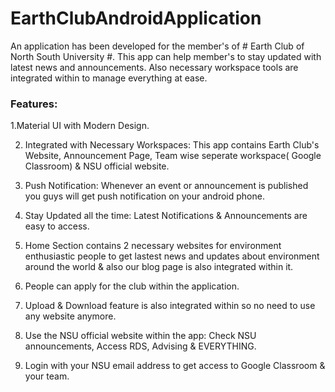 # EarthClubAndroidApplication
An application has been developed for the member's of # Earth Club of North South University #. This app can help member's to stay updated with latest news and announcements. Also necessary workspace tools are integrated within to manage everything at ease. 

### Features:


1.Material UI with Modern Design.

2. Integrated with Necessary Workspaces: This app contains Earth Club's Website, Announcement Page, Team wise seperate workspace( Google Classroom) & NSU official website.

3. Push Notification: Whenever an event or announcement is published you guys will get push notification on your android phone.

4. Stay Updated all the time: Latest Notifications & Announcements are easy to access.

5. Home Section contains 2 necessary websites for environment enthusiastic people to get lastest news and updates about environment around the world & also our blog page is also integrated within it.

6. People can apply for the club within the application.

7. Upload & Download feature is also integrated within so no need to use any website anymore.

8. Use the NSU official website within the app: Check NSU announcements, Access RDS, Advising & EVERYTHING.

9. Login with your NSU email address to get access to Google Classroom & your team.

